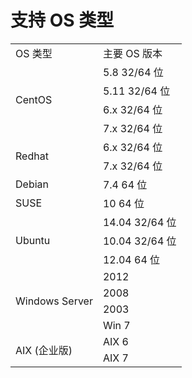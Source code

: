 # 支持 OS 类型

<table><tbody>
<tr><td>OS 类型 </td><td> 主要 OS 版本 </td></tr>
<tr><td rowspan="5">CentOS</td></tr>
<tr><td>5.8 32/64 位 </td></tr>
<tr><td>5.11 32/64 位 </td></tr>
<tr><td>6.x 32/64 位 </td></tr>
<tr><td>7.x 32/64 位 </td></tr>
<tr><td rowspan="2">Redhat</td><td>6.x 32/64 位 </td></tr>
<tr><td>7.x 32/64 位 </td></tr>
<tr><td>Debian</td><td>7.4  64 位 </td></tr>
<tr><td>SUSE</td><td>10  64 位 </td></tr>
<tr><td rowspan="3">Ubuntu</td><td>14.04  32/64 位 </td></tr>
<tr><td>10.04  32/64 位 </td></tr>
<tr><td>12.04  64 位 </td></tr>
<tr><td rowspan="4">Windows Server</td><td>2012</td></tr>
<tr><td>2008</td></tr>
<tr><td>2003</td></tr>
<tr><td>Win 7</td></tr>
<tr><td rowspan="2">AIX (企业版)</td><td>AIX 6</td></tr>
<tr><td>AIX 7</td></tr>
</tbody></table>
